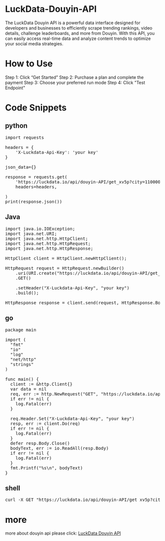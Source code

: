 # LuckData-Douyin-API
The LuckData Douyin API is a powerful data interface designed for developers and businesses to efficiently scrape trending rankings, video details, challenge leaderboards, and more from Douyin. With this API, you can easily access real-time data and analyze content trends to optimize your social media strategies.

# How to Use
Step 1: Click “Get Started”
Step 2: Purchase a plan and complete the payment
Step 3: Choose your preferred run mode
Step 4: Click "Test Endpoint"

# Code Snippets

## python

<pre>import requests

headers = {
    'X-Luckdata-Api-Key': 'your key'
}

json_data={}

response = requests.get(
    'https://luckdata.io/api/douyin-API/get_xv5p?city=110000&type=rise_heat&end_date=20241224&page_size=10&start_date=20241223',
    headers=headers,
    
)
print(response.json())</pre>

## Java

<pre>import java.io.IOException;
import java.net.URI;
import java.net.http.HttpClient;
import java.net.http.HttpRequest;
import java.net.http.HttpResponse;

HttpClient client = HttpClient.newHttpClient();

HttpRequest request = HttpRequest.newBuilder()
    .uri(URI.create("https://luckdata.io/api/douyin-API/get_xv5p?city=110000&type=rise_heat&end_date=20241224&page_size=10&start_date=20241223"))
    .GET()
    
    .setHeader("X-Luckdata-Api-Key", "your key")
    .build();

HttpResponse<String> response = client.send(request, HttpResponse.BodyHandlers.ofString());</pre>

## go

<pre>package main

import (
  "fmt"
  "io"
  "log"
  "net/http"
  "strings"
)

func main() {
  client := &http.Client{}
  var data = nil
  req, err := http.NewRequest("GET", "https://luckdata.io/api/douyin-API/get_xv5p?city=110000&type=rise_heat&end_date=20241224&page_size=10&start_date=20241223", data)
  if err != nil {
    log.Fatal(err)
  }
  
  req.Header.Set("X-Luckdata-Api-Key", "your key")
  resp, err := client.Do(req)
  if err != nil {
    log.Fatal(err)
  }
  defer resp.Body.Close()
  bodyText, err := io.ReadAll(resp.Body)
  if err != nil {
    log.Fatal(err)
  }
  fmt.Printf("%s\n", bodyText)
}</pre>

## shell

<pre>curl -X GET "https://luckdata.io/api/douyin-API/get_xv5p?city=110000&type=rise_heat&end_date=20241224&page_size=10&start_date=20241223"  -H "X-Luckdata-Api-Key":"your key" </pre>

# more
more about douyin api please click: <a href="https://luckdata.io/marketplace/detail/douyin-API">LuckData Douyin API</a>

